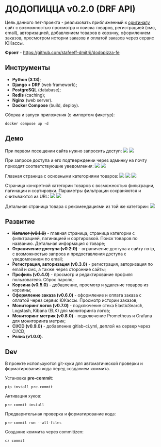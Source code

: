 # ДОДОПИЦЦА v0.2.0 (DRF API)

Цель данного пет-проекта - реализовать приближенный к [оригиналу](https://dodopizza.ru) сайт с возможностью просмотра
и поиска товаров, регистрацией (смс, email), авторизацией, добавлением товаров в корзину, оформлением заказов,
просмотром истории заказов и оплатой заказов через сервис ЮКассы.

**Фронт** - https://github.com/stafeeff-dmitrij/dodopizza-fe

## Инструменты
* **Python (3.13)**;
* **Django + DRF** (web framework);
* **PostgreSQL** (database);
* **Redis** (caching);
* **Nginx** (web server).
* **Docker Compose** (build, deploy).

Сборка и запуск приложения (с импортом фикстур):
```
docker compose up -d
```

## Демо

При первом посещении сайта нужно запросить доступ:
![](/screens/1.png)
![](/screens/2.png)

При запросе доступа и его подтверждении через админку на почту приходят соответствующие уведомления:
![](/screens/3.png)
![](/screens/4.png)

Главная страница с основными категориями товаров:
![](/screens/5.png)
![](/screens/6.png)
![](/screens/7.png)

Страница конкретной категории товаров с возможностью фильтрации, пагинации и сортировки.
Параметры фильтрации сохраняются и считываются из URL:
![](/screens/8.png)
![](/screens/9.png)

Детальная страница товара с рекомендациями из той же категории:
![](/screens/10.png)

## Развитие

* **~~Каталог (v0.1.0)~~** - главная страница, страница категории с фильтрацией, пагинацией и сортировкой.
Поиск товаров по названию. Детальная информация о товаре;
* **~~Ограничение доступа (v0.2.0)~~** - ограничение доступа к сайту по ip, с возможностью запроса и предоставления доступа
с уведомлением по email;
* **Регистрация, авторизация (v0.3.0)** - регистрация, авторизация по email и смс, а также через сторонние сайты;
* **Профиль (v0.4.0)** - просмотр и редактирование профиля пользователя. Сброс пароля;
* **Корзина (v0.5.0)** - добавление, просмотр и удаление товаров из корзины;
* **Оформление заказа (v0.6.0)** - оформление и оплата заказа с оплатой через сервис ЮКассы. Просмотр истории заказов;
* **Мониторинг логов (v0.7.0)** - подключение стека ElasticSearch, Logstash, Kibana (ELK) для мониторинга логов;
* **Мониторинг метрик (v0.8.0)** - подключение Prometheus и Grafana для мониторинга метрик;
* **CI/CD (v0.9.0)** - добавление gitlab-ci.yml, деплой на сервер через CI/CD;
* **Релиз (v1.0.0)**.

## Dev

В проекте используются git-хуки для автоматической проверки и форматирования кода перед созданием коммита.

Установка **pre-commit**:
   ```
   pip install pre-commit
   ```

Активация хуков:
   ```
   pre-commit install
   ```

Предварительная проверка и форматирование кода:
   ```
   pre-commit run --all-files
   ```

Создание коммита через commitizen:
   ```
   cz commit
   ```
